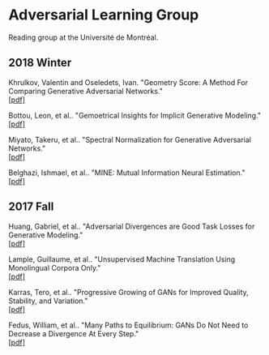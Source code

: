 # Adversarial Learning Group
Reading group at the Université de Montréal.

## 2018 Winter
Khrulkov, Valentin and Oseledets, Ivan. "Geometry Score: A Method For Comparing Generative Adversarial Networks."
</br>[[pdf]](http://proceedings.mlr.press/v80/khrulkov18a/khrulkov18a.pdf)

Bottou, Leon, et al.. "Gemoetrical Insights for Implicit Generative Modeling."
</br>[[pdf]](https://arxiv.org/pdf/1712.07822.pdf)

Miyato, Takeru, et al.. "Spectral Normalization for Generative Adversarial Networks."
</br>[[pdf]](https://openreview.net/pdf?id=B1QRgziT-)

Belghazi, Ishmael, et al.. "MINE: Mutual Information Neural Estimation."
</br>[[pdf]](https://arxiv.org/pdf/1801.04062.pdf)

## 2017 Fall
Huang, Gabriel, et al.. "Adversarial Divergences are Good Task Losses for Generative Modeling."
</br>[[pdf]](https://arxiv.org/pdf/1708.02511.pdf)

Lample, Guillaume, et al.. "Unsupervised Machine Translation Using Monolingual Corpora Only."
</br>[[pdf]](https://arxiv.org/pdf/1711.00043.pdf)

Karras, Tero, et al.. "Progressive Growing of GANs for Improved Quality, Stability, and Variation."
</br>[[pdf]](https://arxiv.org/pdf/1710.10196.pdf)

Fedus, William, et al.. "Many Paths to Equilibrium: GANs Do Not Need to Decrease a Divergence At Every Step."
</br>[[pdf]](https://arxiv.org/pdf/1710.08446.pdf)
